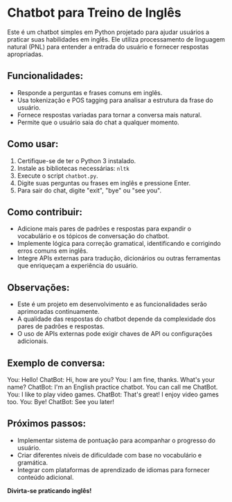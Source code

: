 # Chatbot para Treino de Inglês 

Este é um chatbot simples em Python projetado para ajudar usuários a praticar suas habilidades em inglês. Ele utiliza processamento de linguagem natural (PNL) para entender a entrada do usuário e fornecer respostas apropriadas.

## Funcionalidades:

* Responde a perguntas e frases comuns em inglês.
* Usa tokenização e POS tagging para analisar a estrutura da frase do usuário.
* Fornece respostas variadas para tornar a conversa mais natural.
* Permite que o usuário saia do chat a qualquer momento.

## Como usar:

1. Certifique-se de ter o Python 3 instalado.
2. Instale as bibliotecas necessárias: `nltk`
3. Execute o script `chatbot.py`.
4. Digite suas perguntas ou frases em inglês e pressione Enter.
5. Para sair do chat, digite "exit", "bye" ou "see you".

## Como contribuir:

* Adicione mais pares de padrões e respostas para expandir o vocabulário e os tópicos de conversação do chatbot.
* Implemente lógica para correção gramatical, identificando e corrigindo erros comuns em inglês.
* Integre APIs externas para tradução, dicionários ou outras ferramentas que enriqueçam a experiência do usuário.

## Observações:

* Este é um projeto em desenvolvimento e as funcionalidades serão aprimoradas continuamente.
* A qualidade das respostas do chatbot depende da complexidade dos pares de padrões e respostas.
* O uso de APIs externas pode exigir chaves de API ou configurações adicionais.

## Exemplo de conversa:
You: Hello!
ChatBot: Hi, how are you?
You: I am fine, thanks. What's your name?
ChatBot: I'm an English practice chatbot. You can call me ChatBot.
You: I like to play video games.
ChatBot: That's great! I enjoy video games too.
You: Bye!
ChatBot: See you later!
## Próximos passos:

* Implementar sistema de pontuação para acompanhar o progresso do usuário.
* Criar diferentes níveis de dificuldade com base no vocabulário e gramática.
* Integrar com plataformas de aprendizado de idiomas para fornecer conteúdo adicional.

**Divirta-se praticando inglês!**
